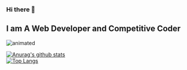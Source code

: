 ### Hi there 👋
## I am A Web Developer and Competitive Coder
![animated](https://media.giphy.com/media/USV0ym3bVWQJJmNu3N/giphy.gif)

<!--
**Tejas99999/Tejas99999** is a ✨ _special_ ✨ repository because its `README.md` (this file) appears on your GitHub profile.

Here are some ideas to get you started:

- 🔭 I’m currently working on ...
- 🌱 I’m currently learning ...
- 👯 I’m looking to collaborate on ...
- 🤔 I’m looking for help with ...
- 💬 Ask me about ...
- 📫 How to reach me: ...
- 😄 Pronouns: ...
- ⚡ Fun fact: ...
-->
[![Anurag's github stats](https://github-readme-stats.vercel.app/api?username=Tejas99999&count_private=true&theme=radical)](https://github.com/anuraghazra/github-readme-stats)
<br>
[![Top Langs](https://github-readme-stats.vercel.app/api/top-langs/?username=Tejas99999)](https://github.com/anuraghazra/github-readme-stats)
